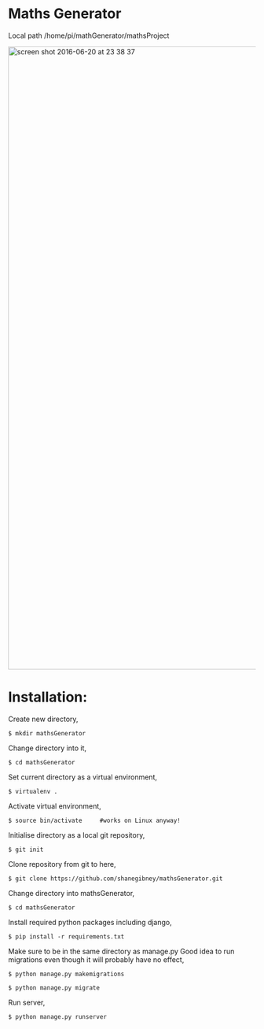 # Maths Generator

Local path /home/pi/mathGenerator/mathsProject

 <img width="1266" alt="screen shot 2016-06-20 at 23 38 37" src="https://cloud.githubusercontent.com/assets/17167992/17078333/464b2186-50e8-11e6-9dc9-84cd451b1458.png">


# Installation:

Create new directory,

    $ mkdir mathsGenerator

Change directory into it,

    $ cd mathsGenerator

Set current directory as a virtual environment,

    $ virtualenv .

Activate virtual environment,

    $ source bin/activate     #works on Linux anyway!

Initialise directory as a local git repository,

    $ git init

Clone repository from git to here,

    $ git clone https://github.com/shanegibney/mathsGenerator.git

Change directory into mathsGenerator,

    $ cd mathsGenerator

Install required python packages including django,

    $ pip install -r requirements.txt

Make sure to be in the same directory as manage.py 
Good idea to run migrations even though it will probably have no effect,

    $ python manage.py makemigrations

    $ python manage.py migrate

Run server,

    $ python manage.py runserver
